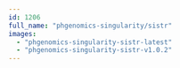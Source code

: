 ```yaml
---
id: 1206
full_name: "phgenomics-singularity/sistr"
images: 
  - "phgenomics-singularity-sistr-latest"
  - "phgenomics-singularity-sistr-v1.0.2"
---
```

